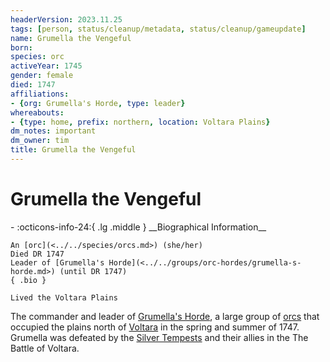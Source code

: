 ```yaml
---
headerVersion: 2023.11.25
tags: [person, status/cleanup/metadata, status/cleanup/gameupdate]
name: Grumella the Vengeful
born:
species: orc
activeYear: 1745
gender: female
died: 1747
affiliations:
- {org: Grumella's Horde, type: leader}
whereabouts:
- {type: home, prefix: northern, location: Voltara Plains}
dm_notes: important
dm_owner: tim
title: Grumella the Vengeful
---
```

# Grumella the Vengeful
<div class="grid cards ext-narrow-margin ext-one-column" markdown>
- :octicons-info-24:{ .lg .middle } __Biographical Information__

    An [orc](<../../species/orcs.md>) (she/her)  
    Died DR 1747  
    Leader of [Grumella's Horde](<../../groups/orc-hordes/grumella-s-horde.md>) (until DR 1747)  
    { .bio }

    Lived the Voltara Plains
</div>




The commander and leader of [Grumella's Horde](<../../groups/orc-hordes/grumella-s-horde.md>), a large group of [orcs](<../../species/orcs.md>) that occupied the plains north of [Voltara](<../../gazetteer/northwest-coast/voltara.md>) in the spring and summer of 1747. Grumella was defeated by the [Silver Tempests](<../pcs/silver-tempests/silver-tempests.md>) and their allies in the The Battle of Voltara. 